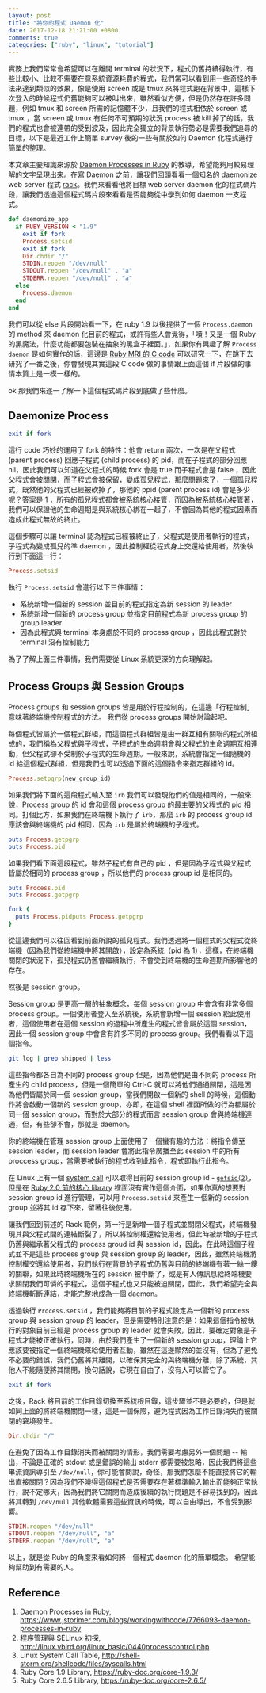 ```yaml
---
layout: post
title: "將你的程式 Daemon 化"
date: 2017-12-18 21:21:00 +0800
comments: true
categories: ["ruby", "linux", "tutorial"]
---
```


實務上我們常常會希望可以在離開 terminal 的狀況下，程式仍舊持續得執行，有些比較小、比較不需要在意系統資源耗費的程式，我們常可以看到用一些奇怪的手法來達到類似的效果，像是使用 screen 或是 tmux 來將程式跑在背景中，這樣下次登入的時候程式仍舊能夠可以被叫出來，雖然看似方便，但是仍然存在許多問題，例如 tmux 和 screen 所需的記憶體不少，且我們的程式相依於 screen 或 tmux ，當 screen 或 tmux 有任何不可預期的狀況 process 被 kill 掉了的話，我們的程式也會被連帶的受到波及，因此完全獨立的背景執行勢必是需要我們追尋的目標，以下是最近工作上簡單 survey 後的一些有關於如何 Daemon 化程式進行簡單的整理。

本文章主要知識來源於 [Daemon Processes in Ruby](https://www.jstorimer.com/blogs/workingwithcode/7766093-daemon-processes-in-ruby) 的教導，希望能夠用較易理解的文字呈現出來。在寫 Daemon 之前，讓我們回頭看看一個知名的 daemonize web server 程式 [rack](https://github.com/rack/rack)。我們來看看他將目標 web server daemon 化的程式碼片段，讓我們透過這個程式碼片段來看看是否能夠從中學到如何 daemon 一支程式。

<!-- more -->

```ruby
def daemonize_app
  if RUBY_VERSION < "1.9"
    exit if fork
    Process.setsid
    exit if fork
    Dir.chdir "/"
    STDIN.reopen "/dev/null"
    STDOUT.reopen "/dev/null" , "a"
    STDERR.reopen "/dev/null" , "a"
  else
    Process.daemon
  end
end
```

我們可以從 else 片段開始看一下，在 ruby 1.9 以後提供了一個 `Process.daemon` 的 method 來 daemon 化目前的程式，或許有些人會覺得，「嘖！又是一個 Ruby的黑魔法，什麼功能都要包裝在抽象的黑盒子裡面。」，如果你有興趣了解 `Process daemon` 是如何實作的話，這邊是 [Ruby MRI 的 C code](https://github.com/ruby/ruby/blob/c852d76f46a68e28200f0c3f68c8c67879e79c86/process.c#L4817-4860) 可以研究一下，在跳下去研究了一番之後，你會發現其實這段 C code 做的事情跟上面這個 if 片段做的事情本質上是一模一樣的。

ok 那我們來逐一了解一下這個程式碼片段到底做了些什麼。

## Daemonize Process

```ruby
exit if fork
```
這行 code 巧妙的運用了 fork 的特性：他會 return 兩次，一次是在父程式 (parent process) 回應子程式 (child process) 的 pid，而在子程式的部分回應 nil，因此我們可以知道在父程式的時候 fork 會是 true 而子程式會是 false ，因此父程式會被關閉，而子程式會被保留，變成孤兒程式，那麼問題來了，一個孤兒程式，既然他的父程式已經被砍掉了，那他的 ppid (parent process id) 會是多少呢？答案是 1 ，所有的孤兒程式都會被系統核心接管，而因為被系統核心接管著，我們可以保證他的生命週期是與系統核心綁在一起了，不會因為其他的程式因素而造成此程式無故的終止。

這個步驟可以讓 terminal 認為程式已經被終止了，父程式是使用者執行的程式，子程式為變成孤兒的準 daemon ，因此控制權從程式身上交還給使用者，然後執行到下面這一行：

```ruby
Process.setsid
```
執行 `Process.setsid` 會進行以下三件事情：

* 系統新增一個新的 session 並目前的程式指定為新 session 的 leader 
* 系統新增一個新的 process group 並指定目前程式為新 process group 的 group leader 
* 因為此程式與 terminal 本身處於不同的 process group ，因此此程式對於 terminal 沒有控制能力

為了了解上面三件事情，我們需要從 Linux 系統更深的方向理解起。

## Process Groups 與 Session Groups

Process groups 和 session groups 皆是用於行程控制的，在這邊「行程控制」意味著終端機控制程式的方法。 
我們從 process groups 開始討論起吧。

每個程式皆屬於一個程式群組，而這個程式群組皆是由一群互相有關聯的程式所組成的，我們稱為父程式與子程式，子程式的生命週期會與父程式的生命週期互相連動，但父程式卻不受制於子程式的生命週期。一般來說，系統會指定一個隨機的 id 給這個程式群組，但是我們也可以透過下面的這個指令來指定群組的 id。

```ruby
Process.setpgrp(new_group_id)
```

如果我們將下面的這段程式輸入至 `irb` 我們可以發現他們的值是相同的，一般來說，Process group 的 id 會和這個 process group 的最主要的父程式的 pid 相同。打個比方，如果我們在終端機下執行了 `irb`，那麼 `irb` 的 process group id 應該會與終端機的 pid 相同，因為 `irb` 是屬於終端機的子程式。

```ruby
puts Process.getpgrp
puts Process.pid
```

如果我們看下面這段程式，雖然子程式有自己的 pid ，但是因為子程式與父程式皆屬於相同的 process group ，所以他們的 process group id 是相同的。

```ruby
puts Process.pid
puts Process.getpgrp

fork {
  puts Process.pidputs Process.getpgrp
}
```
從這邊我們可以往回看到前面所說的孤兒程式。我們透過將一個程式的父程式從終端機（因為我們從終端機中將其開啟），設定為系統（pid 為 1），這樣，在終端機關閉的狀況下，孤兒程式仍舊會繼續執行，不會受到終端機的生命週期所影響他的存在。

然後是 session group。

Session group 是更高一層的抽象概念，每個 session group 中會含有非常多個 process group。一個使用者登入至系統後，系統會新增一個 session 給此使用者，這個使用者在這個 session 的過程中所產生的程式皆會屬於這個 session，因此一個 session group 中會含有許多不同的 process group。我們看看以下這個指令。

```sh
git log | grep shipped | less
```
這些指令都各自為不同的 process group 但是，因為他們是由不同的 process 所產生的 child process，但是一個簡單的 Ctrl-C 就可以將他們通通關閉，這是因為他們皆屬於同一個 session group，當我們開啟一個新的 shell 的時候，這個動作將會啟動一個新的 session group，亦即，在這個 shell 裡面所做的行為都屬於同一個 session group，而對於大部分的程式而言 session group 會與終端機連通，但，有些卻不會，那就是 daemon。

你的終端機在管理 session group 上面使用了一個蠻有趣的方法：將指令傳至 session leader，而 session leader 會將此指令廣播至此 session 中的所有 proccess group，當需要被執行的程式收到此指令，程式即執行此指令。

在 Linux 上有一個 [system call](http://shell-storm.org/shellcode/files/syscalls.html) 可以取得目前的 session group id - [`getsid(2)`](http://man7.org/linux/man-pages/man2/getsid.2.html)，但是在 [Ruby 2.0 前的核心 library](https://ruby-doc.org/core-1.9.3/Process/Sys.html) 裡面沒有實作這個介面，如果你真的想要對 session group id 進行管理，可以用 `Process.setsid` 來產生一個新的 session group 並將其 id 存下來，留著往後使用。

讓我們回到前述的 Rack 範例，第一行是新增一個子程式並關閉父程式，終端機發現其與父程式間的連結斷裂了，所以將控制權還給使用者，但此時被新增的子程式仍舊與繼承著父程式的 process groud id 與 session id，因此，在此時這個子程式並不是這些 process group 與 session group 的 leader，因此，雖然終端機將控制權交還給使用者，我們執行在背景的子程式仍舊與目前的終端機有著一絲一縷的關聯，如果此時終端機所在的 session 被中斷了，或是有人傳訊息給終端機要求關閉我們可憐的子程式，這個子程式也又只能被迫關閉，因此，我們希望完全與終端機斬斷連結，才能完整地成為一個 daemon。

透過執行 `Process.setsid` ，我們能夠將目前的子程式設定為一個新的 process group 與 session group 的 leader，但是需要特別注意的是：如果這個指令被執行的對象目前已經是 process group 的 leader 就會失敗，因此，要確定對象是子程式才能被正確執行，同時，由於我們產生了一個新的 session group，理論上它應該要被指定一個終端機來給使用者互動，雖然在這邊顯然的並沒有，但為了避免不必要的錯誤，我們仍舊將其離開，以確保其完全的與終端機分離，除了系統，其他人不能隨便將其關閉，換句話說，它現在自由了，沒有人可以管它了。

```ruby
exit if fork
```
之後，Rack 將目前的工作目錄切換至系統根目錄，這步驟並不是必要的，但是就如同上面的將終端機關閉一樣，這是一個保險，避免程式因為工作目錄消失而被關閉的窘境發生。
```ruby
Dir.chdir "/"
```
在避免了因為工作目錄消失而被關閉的情形，我們需要考慮另外一個問題 -- 輸出，不論是正確的 stdout 或是錯誤的輸出 stderr 都需要被忽略，因此我們將這些串流資訊導引至 `/dev/null`，你可能會問說，奇怪，那我們怎麼不能直接將它的輸出直接關閉？因為我們不曉得這個程式是否需要存在著標準輸入輸出而能夠正常執行，說不定哪天，因為我們將它關閉而造成後續的執行問題是不容易找到的，因此將其轉到 `/dev/null` 其他軟體需要這些資訊的時候，可以自由導出，不會受到影響。

```ruby
STDIN.reopen "/dev/null"
STDOUT.reopen "/dev/null", "a"
STDERR.reopen "/dev/null", "a"
```

以上，就是從 Ruby 的角度來看如何將一個程式 daemon 化的簡單概念。
希望能夠幫助到有需要的人。

## Reference
1. Daemon Processes in Ruby, https://www.jstorimer.com/blogs/workingwithcode/7766093-daemon-processes-in-ruby
1. 程序管理與 SELinux 初探, http://linux.vbird.org/linux_basic/0440processcontrol.php 
1. Linux System Call Table, http://shell-storm.org/shellcode/files/syscalls.html
1. Ruby Core 1.9 Library, https://ruby-doc.org/core-1.9.3/
1. Ruby Core 2.6.5 Library, https://ruby-doc.org/core-2.6.5/
